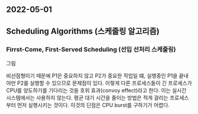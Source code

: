 ## 2022-05-01

## Scheduling Algorithms (스케줄링 알고리즘)

### Firrst-Come, First-Served Scheduling (선입 선처리 스케줄링)

그림 <br/>

비선점형이기 때문에 P1은 중요하지 않고 P2가 중요한 작업일 떄, 실행중인 P1을 끝내야만 P2를 실행할 수 있으므로 문제점이 있다. 이렇게 다른 프로세스들이 긴 프로세스가 CPU를 양도하기를 기다리는 것을 호위 효과(convoy effect)라고 한다. 이는 실시간 시스템에서는 사용하지 않는다. 평균 대기 시간을 줄이는 방법은 적게 걸리는 프로세스부터 먼저 실행시키는 것이다. 이것의 딘점은 CPU burst를 구하기가 어렵다.
